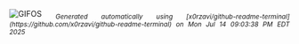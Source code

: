 <div align="justify">
<picture>
    <source media="(prefers-color-scheme: dark)" srcset="https://i.ibb.co/jZGRSpjB/output-gif.gif">
    <source media="(prefers-color-scheme: light)" srcset="https://i.ibb.co/jZGRSpjB/output-gif.gif">
    <img alt="GIFOS" src="https://i.ibb.co/jZGRSpjB/output-gif.gif">
</picture>
<sub><i>Generated automatically using [x0rzavi/github-readme-terminal](https://github.com/x0rzavi/github-readme-terminal) on Mon Jul 14 09:03:38 PM EDT 2025</i></sub>
</div>

<!--  -->